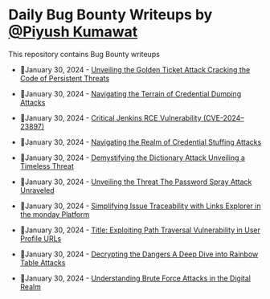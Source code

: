 # Daily Bug Bounty Writeups by [@Piyush Kumawat](https://twitter.com/piyush_supiy) 
This repository contains Bug Bounty writeups

<!-- BLOG-POST-LIST:START -->
 - 💯January 30, 2024 - [Unveiling the Golden Ticket Attack Cracking the Code of Persistent Threats](https://medium.com/@Land2Cyber/unveiling-the-golden-ticket-attack-cracking-the-code-of-persistent-threats-cc736c08b403?source=rss------bug_bounty-5) 

 - 💯January 30, 2024 - [Navigating the Terrain of Credential Dumping Attacks](https://medium.com/@Land2Cyber/navigating-the-terrain-of-credential-dumping-attacks-ecc085a0bb60?source=rss------bug_bounty-5) 

 - 💯January 30, 2024 - [Critical Jenkins RCE Vulnerability &lpar;CVE-2024–23897&rpar;](https://medium.com/@elniak/critical-jenkins-rce-vulnerability-cve-2024-23897-402061a2b187?source=rss------bug_bounty-5) 

 - 💯January 30, 2024 - [Navigating the Realm of Credential Stuffing Attacks](https://medium.com/@Land2Cyber/navigating-the-realm-of-credential-stuffing-attacks-9ec2a692633e?source=rss------bug_bounty-5) 

 - 💯January 30, 2024 - [Demystifying the Dictionary Attack Unveiling a Timeless Threat](https://medium.com/@Land2Cyber/demystifying-the-dictionary-attack-unveiling-a-timeless-threat-5a29d4f72e45?source=rss------bug_bounty-5) 

 - 💯January 30, 2024 - [Unveiling the Threat The Password Spray Attack Unraveled](https://medium.com/@Land2Cyber/unveiling-the-threat-the-password-spray-attack-unraveled-e84d4acb6bb3?source=rss------bug_bounty-5) 

 - 💯January 30, 2024 - [Simplifying Issue Traceability with Links Explorer in the monday Platform](https://medium.com/optimizory-apps/simplifying-issue-traceability-with-links-explorer-in-the-monday-platform-c8cfbee37668?source=rss------bug_bounty-5) 

 - 💯January 30, 2024 - [Title: Exploiting Path Traversal Vulnerability in User Profile URLs](https://medium.com/@kataeriidubstep/title-exploiting-path-traversal-vulnerability-in-user-profile-urls-82c0e8ba1a3e?source=rss------bug_bounty-5) 

 - 💯January 30, 2024 - [Decrypting the Dangers A Deep Dive into Rainbow Table Attacks](https://medium.com/@Land2Cyber/decrypting-the-dangers-a-deep-dive-into-rainbow-table-attacks-5b45bdf95e32?source=rss------bug_bounty-5) 

 - 💯January 30, 2024 - [Understanding Brute Force Attacks in the Digital Realm](https://medium.com/@Land2Cyber/understanding-brute-force-attacks-in-the-digital-realm-965c5cec1bae?source=rss------bug_bounty-5) 
<!-- BLOG-POST-LIST:END -->
